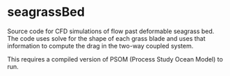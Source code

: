 # seagrassBed

Source code for CFD simulations of flow past deformable seagrass bed.
The code uses solve for the shape of each grass blade and uses that information to compute the drag in the two-way coupled system.

This requires a compiled version of PSOM (Process Study Ocean Model) to run.

